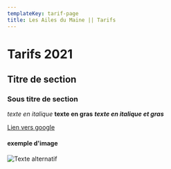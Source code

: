 ```yaml
---
templateKey: tarif-page
title: Les Ailes du Maine || Tarifs
---
```


# Tarifs 2021
## Titre de section
### Sous titre de section

*texte en italique* **texte en gras** ***texte en italique et gras***

[Lien vers google](http://google.com)

#### exemple d'image
![Texte alternatif](http://lemansplaneurs.free.fr/images/lemans.jpg)
